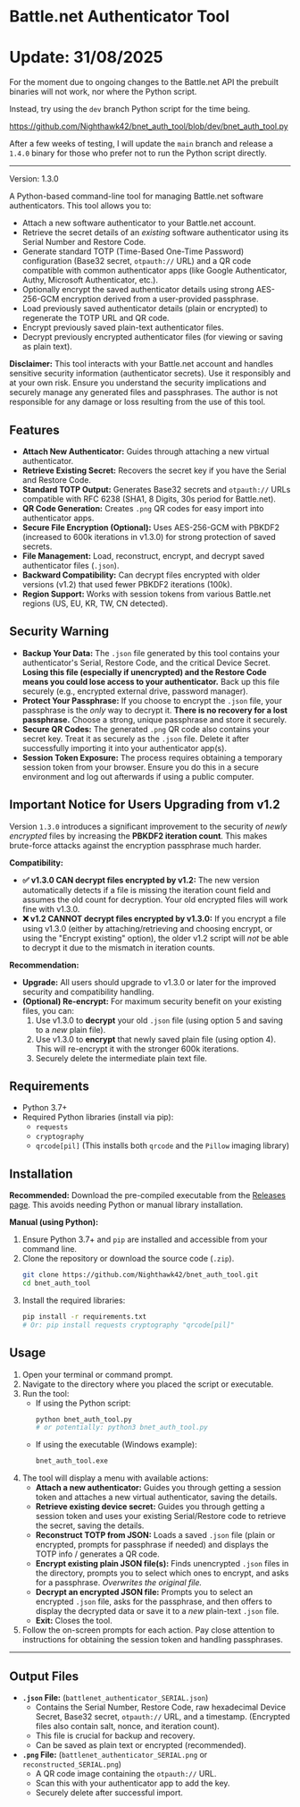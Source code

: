 # Battle.net Authenticator Tool

# Update: 31/08/2025

For the moment due to ongoing changes to the Battle.net API the prebuilt binaries will not work, nor where the Python script.

Instead, try using the `dev` branch Python script for the time being.

https://github.com/Nighthawk42/bnet_auth_tool/blob/dev/bnet_auth_tool.py

After a few weeks of testing, I will update the `main` branch and release a `1.4.0` binary for those who prefer not to run the Python script directly.

---

Version: 1.3.0

A Python-based command-line tool for managing Battle.net software authenticators. This tool allows you to:

*   Attach a new software authenticator to your Battle.net account.
*   Retrieve the secret details of an *existing* software authenticator using its Serial Number and Restore Code.
*   Generate standard TOTP (Time-Based One-Time Password) configuration (Base32 secret, `otpauth://` URL) and a QR code compatible with common authenticator apps (like Google Authenticator, Authy, Microsoft Authenticator, etc.).
*   Optionally encrypt the saved authenticator details using strong AES-256-GCM encryption derived from a user-provided passphrase.
*   Load previously saved authenticator details (plain or encrypted) to regenerate the TOTP URL and QR code.
*   Encrypt previously saved plain-text authenticator files.
*   Decrypt previously encrypted authenticator files (for viewing or saving as plain text).

**Disclaimer:** This tool interacts with your Battle.net account and handles sensitive security information (authenticator secrets). Use it responsibly and at your own risk. Ensure you understand the security implications and securely manage any generated files and passphrases. The author is not responsible for any damage or loss resulting from the use of this tool.

## Features

*   **Attach New Authenticator:** Guides through attaching a new virtual authenticator.
*   **Retrieve Existing Secret:** Recovers the secret key if you have the Serial and Restore Code.
*   **Standard TOTP Output:** Generates Base32 secrets and `otpauth://` URLs compatible with RFC 6238 (SHA1, 8 Digits, 30s period for Battle.net).
*   **QR Code Generation:** Creates `.png` QR codes for easy import into authenticator apps.
*   **Secure File Encryption (Optional):** Uses AES-256-GCM with PBKDF2 (increased to 600k iterations in v1.3.0) for strong protection of saved secrets.
*   **File Management:** Load, reconstruct, encrypt, and decrypt saved authenticator files (`.json`).
*   **Backward Compatibility:** Can decrypt files encrypted with older versions (v1.2) that used fewer PBKDF2 iterations (100k).
*   **Region Support:** Works with session tokens from various Battle.net regions (US, EU, KR, TW, CN detected).

## Security Warning

*   **Backup Your Data:** The `.json` file generated by this tool contains your authenticator's Serial, Restore Code, and the critical Device Secret. **Losing this file (especially if unencrypted) and the Restore Code means you could lose access to your authenticator.** Back up this file securely (e.g., encrypted external drive, password manager).
*   **Protect Your Passphrase:** If you choose to encrypt the `.json` file, your passphrase is the *only* way to decrypt it. **There is no recovery for a lost passphrase.** Choose a strong, unique passphrase and store it securely.
*   **Secure QR Codes:** The generated `.png` QR code also contains your secret key. Treat it as securely as the `.json` file. Delete it after successfully importing it into your authenticator app(s).
*   **Session Token Exposure:** The process requires obtaining a temporary session token from your browser. Ensure you do this in a secure environment and log out afterwards if using a public computer.

## Important Notice for Users Upgrading from v1.2

Version `1.3.0` introduces a significant improvement to the security of *newly encrypted* files by increasing the **PBKDF2 iteration count**. This makes brute-force attacks against the encryption passphrase much harder.

**Compatibility:**

*   **✅ v1.3.0 CAN decrypt files encrypted by v1.2:** The new version automatically detects if a file is missing the iteration count field and assumes the old count for decryption. Your old encrypted files will work fine with v1.3.0.
*   **❌ v1.2 CANNOT decrypt files encrypted by v1.3.0:** If you encrypt a file using v1.3.0 (either by attaching/retrieving and choosing encrypt, or using the "Encrypt existing" option), the older v1.2 script will *not* be able to decrypt it due to the mismatch in iteration counts.

**Recommendation:**

*   **Upgrade:** All users should upgrade to v1.3.0 or later for the improved security and compatibility handling.
*   **(Optional) Re-encrypt:** For maximum security benefit on your existing files, you can:
    1.  Use v1.3.0 to **decrypt** your old `.json` file (using option 5 and saving to a *new* plain file).
    2.  Use v1.3.0 to **encrypt** that newly saved plain file (using option 4). This will re-encrypt it with the stronger 600k iterations.
    3.  Securely delete the intermediate plain text file.

## Requirements

*   Python 3.7+
*   Required Python libraries (install via pip):
    *   `requests`
    *   `cryptography`
    *   `qrcode[pil]` (This installs both `qrcode` and the `Pillow` imaging library)

## Installation

**Recommended:** Download the pre-compiled executable from the [Releases page](https://github.com/Nighthawk42/bnet_auth_tool/releases/). This avoids needing Python or manual library installation.

**Manual (using Python):**

1.  Ensure Python 3.7+ and `pip` are installed and accessible from your command line.
2.  Clone the repository or download the source code (`.zip`).
    ```bash
    git clone https://github.com/Nighthawk42/bnet_auth_tool.git
    cd bnet_auth_tool
    ```
3.  Install the required libraries:
    ```bash
    pip install -r requirements.txt
    # Or: pip install requests cryptography "qrcode[pil]"
    ```

## Usage

1.  Open your terminal or command prompt.
2.  Navigate to the directory where you placed the script or executable.
3.  Run the tool:
    *   If using the Python script:
        ```bash
        python bnet_auth_tool.py
        # or potentially: python3 bnet_auth_tool.py
        ```
    *   If using the executable (Windows example):
        ```bash
        bnet_auth_tool.exe
        ```
4.  The tool will display a menu with available actions:
    *   **Attach a new authenticator:** Guides you through getting a session token and attaches a new virtual authenticator, saving the details.
    *   **Retrieve existing device secret:** Guides you through getting a session token and uses your existing Serial/Restore code to retrieve the secret, saving the details.
    *   **Reconstruct TOTP from JSON:** Loads a saved `.json` file (plain or encrypted, prompts for passphrase if needed) and displays the TOTP info / generates a QR code.
    *   **Encrypt existing plain JSON file(s):** Finds unencrypted `.json` files in the directory, prompts you to select which ones to encrypt, and asks for a passphrase. *Overwrites the original file.*
    *   **Decrypt an encrypted JSON file:** Prompts you to select an encrypted `.json` file, asks for the passphrase, and then offers to display the decrypted data or save it to a *new* plain-text `.json` file.
    *   **Exit:** Closes the tool.
5.  Follow the on-screen prompts for each action. Pay close attention to instructions for obtaining the session token and handling passphrases.

---

## Output Files

*   **`.json` File:** (`battlenet_authenticator_SERIAL.json`)
    *   Contains the Serial Number, Restore Code, raw hexadecimal Device Secret, Base32 secret, `otpauth://` URL, and a timestamp. (Encrypted files also contain salt, nonce, and iteration count).
    *   This file is crucial for backup and recovery.
    *   Can be saved as plain text or encrypted (recommended).
*   **`.png` File:** (`battlenet_authenticator_SERIAL.png` or `reconstructed_SERIAL.png`)
    *   A QR code image containing the `otpauth://` URL.
    *   Scan this with your authenticator app to add the key.
    *   Securely delete after successful import.
